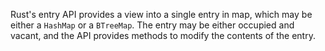 Rust's entry API provides a view into a single entry in map, which may be either a `HashMap` or a `BTreeMap`. The entry may be either occupied and vacant, and the API provides methods to modify the contents of the entry.